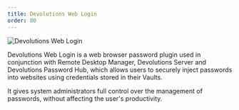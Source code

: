 ```yaml
---
title: Devolutions Web Login
order: 80
---
```


![Devolutions Web Login](https://webdevolutions.blob.core.windows.net/images/projects/web-login/logos/web-login-color-shadow.svg)

Devolutions Web Login is a web browser password plugin used in conjunction with Remote Desktop Manager, Devolutions Server and Devolutions Password Hub, which allows users to securely inject passwords into websites using credentials stored in their Vaults.

It gives system administrators full control over the management of passwords, without affecting the user's productivity.